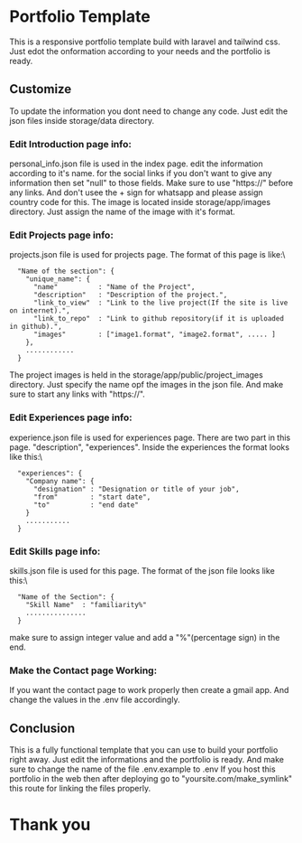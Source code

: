 # Portfolio Template

This is a responsive portfolio template build with laravel and tailwind css. Just edot the onformation according to your needs and the portfolio is ready.

## Customize

To update the information you dont need to change any code. Just edit the json files inside storage/data directory.

### Edit Introduction page info:

personal_info.json file is used in the index page. edit the information according to it's name. for the social links if you don't want to give any information then set "null" to those fields. 
Make sure to use "https://" before any links. And don't usee the + sign for whatsapp and please assign country code for this. 
The image is located inside storage/app/images directory. Just assign the name of the image with it's format.

### Edit Projects page info:

projects.json file is used for projects page. The format of this page is like:\
```
  "Name of the section": {
    "unique_name": {
      "name"          : "Name of the Project",
      "description"   : "Description of the project.",
      "link_to_view"  : "Link to the live project(If the site is live on internet).",
      "link_to_repo"  : "Link to github repository(if it is uploaded in github).",
      "images"        : ["image1.format", "image2.format", ..... ]
    },
    ............
  }
```
The project images is held in the storage/app/public/project_images directory. Just specify the name opf the images in the json file. And make sure to start any links with "https://".

### Edit Experiences page info:

experience.json file is used for experiences page. There are two part in this page. "description", "experiences". Inside the experiences the format looks like this:\
```
  "experiences": {
    "Company name": {
      "designation" : "Designation or title of your job",
      "from"        : "start date",
      "to"          : "end date"
    }
    ...........
  }
```

### Edit Skills page info:

skills.json file is used for this page. The format of the json file looks like this:\
```
  "Name of the Section": {
    "Skill Name"  : "familiarity%"
    ...............
  }
```
make sure to assign integer value and add a "%"(percentage sign) in the end.

### Make the Contact page Working:

If you want the contact page to work properly then create a gmail app. And change the values in the .env file accordingly.

## Conclusion

This is a fully functional template that you can use to build your portfolio right away. Just edit the informations and the portfolio is ready. And make sure to change the name of the file .env.example to .env
If you host this portfolio in the web then after deploying go to "yoursite.com/make_symlink" this route for linking the files properly.

# Thank you

